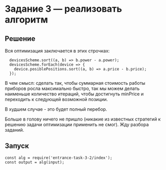 # Задание 3 — реализовать алгоритм

## Решение

Вся оптимизация заключается в этих строчках:

```
  devicesScheme.sort((a, b) => b.power - a.power);
  devicesScheme.forEach(device => {
    device.posiblePositions.sort((a, b) => a.price - b.price);
  });
```

В чем смысл: сделать так, чтобы суммарная стоимость работы приборов росла максимально быстро, так мы можем делать наименьше количество итераций, чтобы достигнуть minPrice и переходить к следующей возможной позиции.

В худшем случае - это будет полный перебор.

Больше в голову ничего не пришло (никакие из известных стратегий к решению задачи оптимизации применить не смог). Жду разбора заданий.

## Запуск

```
const alg = require('entrance-task-3-2/index');
const output = alg(input);
```
